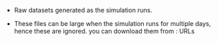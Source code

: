- Raw datasets generated as the simulation runs.

- These files can be large when the simulation runs for multiple days, hence these are ignored. you can download them from : URLs